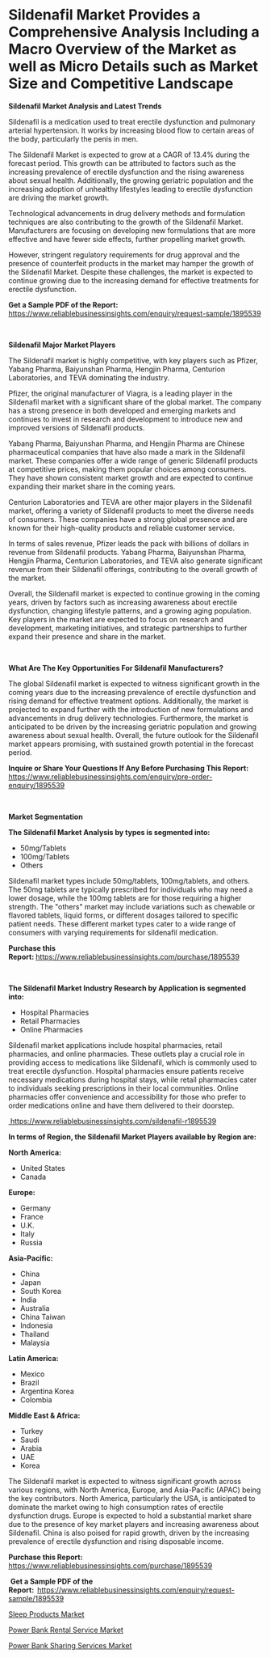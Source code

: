 <p><h1>Sildenafil Market Provides a Comprehensive Analysis Including a Macro Overview of the Market as well as Micro Details such as Market Size and Competitive Landscape</h1></p><p><strong>Sildenafil Market Analysis and Latest Trends</strong></p>
<p><p>Sildenafil is a medication used to treat erectile dysfunction and pulmonary arterial hypertension. It works by increasing blood flow to certain areas of the body, particularly the penis in men.</p><p>The Sildenafil Market is expected to grow at a CAGR of 13.4% during the forecast period. This growth can be attributed to factors such as the increasing prevalence of erectile dysfunction and the rising awareness about sexual health. Additionally, the growing geriatric population and the increasing adoption of unhealthy lifestyles leading to erectile dysfunction are driving the market growth.</p><p>Technological advancements in drug delivery methods and formulation techniques are also contributing to the growth of the Sildenafil Market. Manufacturers are focusing on developing new formulations that are more effective and have fewer side effects, further propelling market growth.</p><p>However, stringent regulatory requirements for drug approval and the presence of counterfeit products in the market may hamper the growth of the Sildenafil Market. Despite these challenges, the market is expected to continue growing due to the increasing demand for effective treatments for erectile dysfunction.</p></p>
<p><strong>Get a Sample PDF of the Report:&nbsp;</strong> <a href="https://www.reliablebusinessinsights.com/enquiry/request-sample/1895539">https://www.reliablebusinessinsights.com/enquiry/request-sample/1895539</a></p>
<p>&nbsp;</p>
<p><strong>Sildenafil Major Market Players</strong></p>
<p><p>The Sildenafil market is highly competitive, with key players such as Pfizer, Yabang Pharma, Baiyunshan Pharma, Hengjin Pharma, Centurion Laboratories, and TEVA dominating the industry. </p><p>Pfizer, the original manufacturer of Viagra, is a leading player in the Sildenafil market with a significant share of the global market. The company has a strong presence in both developed and emerging markets and continues to invest in research and development to introduce new and improved versions of Sildenafil products.</p><p>Yabang Pharma, Baiyunshan Pharma, and Hengjin Pharma are Chinese pharmaceutical companies that have also made a mark in the Sildenafil market. These companies offer a wide range of generic Sildenafil products at competitive prices, making them popular choices among consumers. They have shown consistent market growth and are expected to continue expanding their market share in the coming years.</p><p>Centurion Laboratories and TEVA are other major players in the Sildenafil market, offering a variety of Sildenafil products to meet the diverse needs of consumers. These companies have a strong global presence and are known for their high-quality products and reliable customer service.</p><p>In terms of sales revenue, Pfizer leads the pack with billions of dollars in revenue from Sildenafil products. Yabang Pharma, Baiyunshan Pharma, Hengjin Pharma, Centurion Laboratories, and TEVA also generate significant revenue from their Sildenafil offerings, contributing to the overall growth of the market.</p><p>Overall, the Sildenafil market is expected to continue growing in the coming years, driven by factors such as increasing awareness about erectile dysfunction, changing lifestyle patterns, and a growing aging population. Key players in the market are expected to focus on research and development, marketing initiatives, and strategic partnerships to further expand their presence and share in the market.</p></p>
<p>&nbsp;</p>
<p><strong>What Are The Key Opportunities For Sildenafil Manufacturers?</strong></p>
<p><p>The global Sildenafil market is expected to witness significant growth in the coming years due to the increasing prevalence of erectile dysfunction and rising demand for effective treatment options. Additionally, the market is projected to expand further with the introduction of new formulations and advancements in drug delivery technologies. Furthermore, the market is anticipated to be driven by the increasing geriatric population and growing awareness about sexual health. Overall, the future outlook for the Sildenafil market appears promising, with sustained growth potential in the forecast period.</p></p>
<p><strong>Inquire or Share Your Questions If Any Before Purchasing This Report:</strong> <a href="https://www.reliablebusinessinsights.com/enquiry/pre-order-enquiry/1895539">https://www.reliablebusinessinsights.com/enquiry/pre-order-enquiry/1895539</a></p>
<p>&nbsp;</p>
<p><strong>Market Segmentation</strong></p>
<p><strong>The Sildenafil Market Analysis by types is segmented into:</strong></p>
<p><ul><li>50mg/Tablets</li><li>100mg/Tablets</li><li>Others</li></ul></p>
<p><p>Sildenafil market types include 50mg/tablets, 100mg/tablets, and others. The 50mg tablets are typically prescribed for individuals who may need a lower dosage, while the 100mg tablets are for those requiring a higher strength. The "others" market may include variations such as chewable or flavored tablets, liquid forms, or different dosages tailored to specific patient needs. These different market types cater to a wide range of consumers with varying requirements for sildenafil medication.</p></p>
<p><strong>Purchase this Report:&nbsp;</strong><a href="https://www.reliablebusinessinsights.com/purchase/1895539">https://www.reliablebusinessinsights.com/purchase/1895539</a></p>
<p>&nbsp;</p>
<p><strong>The Sildenafil Market Industry Research by Application is segmented into:</strong></p>
<p><ul><li>Hospital Pharmacies</li><li>Retail Pharmacies</li><li>Online Pharmacies</li></ul></p>
<p><p>Sildenafil market applications include hospital pharmacies, retail pharmacies, and online pharmacies. These outlets play a crucial role in providing access to medications like Sildenafil, which is commonly used to treat erectile dysfunction. Hospital pharmacies ensure patients receive necessary medications during hospital stays, while retail pharmacies cater to individuals seeking prescriptions in their local communities. Online pharmacies offer convenience and accessibility for those who prefer to order medications online and have them delivered to their doorstep.</p></p>
<p><a href="https://www.reliablebusinessinsights.com/sildenafil-r1895539">&nbsp;https://www.reliablebusinessinsights.com/sildenafil-r1895539</a></p>
<p><strong>In terms of Region, the Sildenafil Market Players available by Region are:</strong></p>
<p>
    <p> <strong> North America: </strong>
        <ul>
            <li>United States</li>
            <li>Canada</li>
        </ul>
        </p> 
    <p> <strong> Europe: </strong>
        <ul>
            <li>Germany</li>
            <li>France</li>
            <li>U.K.</li>
            <li>Italy</li>
            <li>Russia</li>
        </ul>
        </p> 
    <p> <strong> Asia-Pacific: </strong>
        <ul>
            <li>China</li>
            <li>Japan</li>
            <li>South Korea</li>
            <li>India</li>
            <li>Australia</li>
            <li>China Taiwan</li>
            <li>Indonesia</li>
            <li>Thailand</li>
            <li>Malaysia</li>
        </ul>
        </p> 
    <p> <strong> Latin America: </strong>
        <ul>
            <li>Mexico</li>
            <li>Brazil</li>
            <li>Argentina Korea</li>
            <li>Colombia</li>
        </ul>
        </p> 
    <p> <strong> Middle East & Africa: </strong>
        <ul>
            <li>Turkey</li>
            <li>Saudi</li>
            <li>Arabia</li>
            <li>UAE</li>
            <li>Korea</li>
        </ul>
    </p>
    </p>
<p><p>The Sildenafil market is expected to witness significant growth across various regions, with North America, Europe, and Asia-Pacific (APAC) being the key contributors. North America, particularly the USA, is anticipated to dominate the market owing to high consumption rates of erectile dysfunction drugs. Europe is expected to hold a substantial market share due to the presence of key market players and increasing awareness about Sildenafil. China is also poised for rapid growth, driven by the increasing prevalence of erectile dysfunction and rising disposable income.</p></p>
<p><strong>Purchase this Report: </strong><a href="https://www.reliablebusinessinsights.com/purchase/1895539">https://www.reliablebusinessinsights.com/purchase/1895539</a></p>
<p>&nbsp;<strong>Get a Sample PDF of the Report:&nbsp;&nbsp;</strong><a href="https://www.reliablebusinessinsights.com/enquiry/request-sample/1895539">https://www.reliablebusinessinsights.com/enquiry/request-sample/1895539</a></p>
<p><strong></strong></p>
<p><p><a href="https://github.com/anggakarna133/Market-Research-Report-List-1/blob/main/sleep-products-market.md">Sleep Products Market</a></p><p><a href="https://github.com/sleepman642/Market-Research-Report-List-1/blob/main/power-bank-rental-service-market.md">Power Bank Rental Service Market</a></p><p><a href="https://github.com/btwcqfvq34/Market-Research-Report-List-1/blob/main/power-bank-sharing-services-market.md">Power Bank Sharing Services Market</a></p></p>